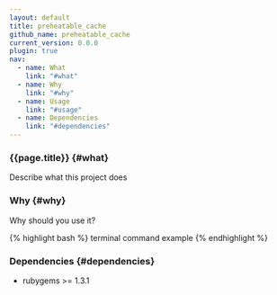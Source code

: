 ```yaml
---
layout: default
title: preheatable_cache
github_name: preheatable_cache
current_version: 0.0.0
plugin: true
nav:
  - name: What
    link: "#what"
  - name: Why
    link: "#why"
  - name: Usage
    link: "#usage"
  - name: Dependencies
    link: "#dependencies"
---
```



### {{page.title}} {#what}

Describe what this project does

### Why {#why}

Why should you use it?

{% highlight bash %}
  terminal command example
{% endhighlight %}


###  Dependencies {#dependencies}

* rubygems >= 1.3.1
